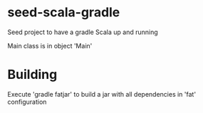 # seed-scala-gradle
Seed project to have a gradle Scala up and running

Main class is in object 'Main'

# Building
Execute 'gradle fatjar' to build a jar with all dependencies in 'fat' configuration
